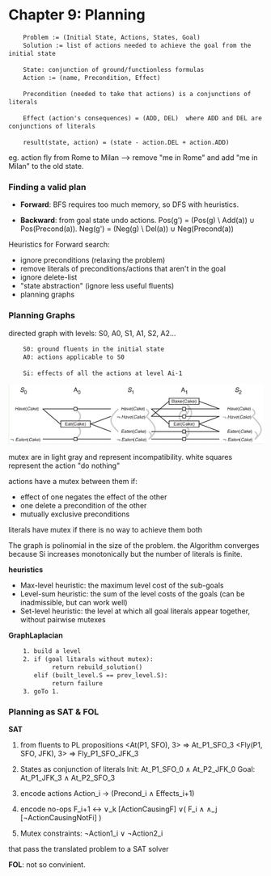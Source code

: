 # Chapter 9: Planning

        Problem := (Initial State, Actions, States, Goal)
        Solution := list of actions needed to achieve the goal from the initial state

        State: conjunction of ground/functionless formulas
        Action := (name, Precondition, Effect)

        Precondition (needed to take that actions) is a conjunctions of literals

        Effect (action's consequences) = (ADD, DEL)  where ADD and DEL are conjunctions of literals

        result(state, action) = (state - action.DEL + action.ADD)

eg. action fly from Rome to Milan --> remove "me in Rome" and add "me in Milan" to the old state.

### Finding a valid plan

- **Forward**: BFS requires too much memory, so DFS with heuristics.

- **Backward**: from goal state undo actions. Pos(g') = (Pos(g) \ Add(a)) ∪ Pos(Precond(a)). Neg(g') = (Neg(g) \ Del(a)) ∪ Neg(Precond(a))

Heuristics for Forward search:

- ignore preconditions (relaxing the problem)
- remove literals of preconditions/actions that aren't in the goal
- ignore delete-list
- "state abstraction" (ignore less useful fluents)
- planning graphs

### Planning Graphs

directed graph with levels: S0, A0, S1, A1, S2, A2...

        S0: ground fluents in the initial state
        A0: actions applicable to S0

        Si: effects of all the actions at level Ai-1

![a](images/planGraph.JPG)

mutex are in light gray and represent incompatibility.
white squares represent the action "do nothing"

actions have a mutex between them if:

- effect of one negates the effect of the other
- one delete a precondition of the other
- mutually exclusive preconditions

literals have mutex if there is no way to achieve them both

The graph is polinomial in the size of the problem. the Algorithm converges because Si increases monotonically but the number of literals is finite.

**heuristics**

- Max-level heuristic: the maximum level cost of the sub-goals
- Level-sum heuristic: the sum of the level costs of the goals (can be inadmissible, but can work well)
- Set-level heuristic: the level at which all goal literals appear together, without pairwise mutexes

**GraphLaplacian**

        1. build a level
        2. if (goal litarals without mutex):
                return rebuild_solution()
           elif (built_level.S == prev_level.S):
                return failure
        3. goTo 1.

### Planning as SAT & FOL

**SAT**

1. from fluents to PL propositions
   <At(P1, SFO), 3> ⇒ At_P1_SFO_3
   <Fly(P1, SFO, JFK), 3> ⇒ Fly_P1_SFO_JFK_3

2. States as conjunction of literals
   Init: At_P1_SFO_0 ∧ At_P2_JFK_0
   Goal: At_P1_JFK_3 ∧ At_P2_SFO_3

3. encode actions
   Action_i → (Precond_i ∧ Effects_i+1)

4. encode no-ops
   F_i+1 ↔ ∨_k [ActionCausingF] ∨( F_i ∧ ∧_j [¬ActionCausingNotFi] )

5. Mutex constraints: ¬Action1_i ∨ ¬Action2_i

that pass the translated problem to a SAT solver

**FOL**: not so convinient.
